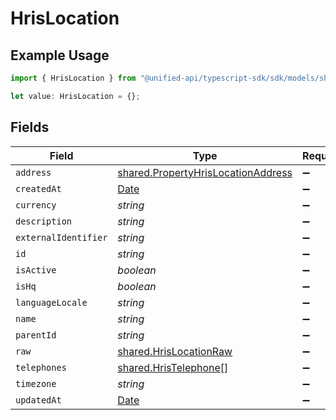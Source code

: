# HrisLocation

## Example Usage

```typescript
import { HrisLocation } from "@unified-api/typescript-sdk/sdk/models/shared";

let value: HrisLocation = {};
```

## Fields

| Field                                                                                           | Type                                                                                            | Required                                                                                        | Description                                                                                     |
| ----------------------------------------------------------------------------------------------- | ----------------------------------------------------------------------------------------------- | ----------------------------------------------------------------------------------------------- | ----------------------------------------------------------------------------------------------- |
| `address`                                                                                       | [shared.PropertyHrisLocationAddress](../../../sdk/models/shared/propertyhrislocationaddress.md) | :heavy_minus_sign:                                                                              | N/A                                                                                             |
| `createdAt`                                                                                     | [Date](https://developer.mozilla.org/en-US/docs/Web/JavaScript/Reference/Global_Objects/Date)   | :heavy_minus_sign:                                                                              | N/A                                                                                             |
| `currency`                                                                                      | *string*                                                                                        | :heavy_minus_sign:                                                                              | N/A                                                                                             |
| `description`                                                                                   | *string*                                                                                        | :heavy_minus_sign:                                                                              | N/A                                                                                             |
| `externalIdentifier`                                                                            | *string*                                                                                        | :heavy_minus_sign:                                                                              | N/A                                                                                             |
| `id`                                                                                            | *string*                                                                                        | :heavy_minus_sign:                                                                              | N/A                                                                                             |
| `isActive`                                                                                      | *boolean*                                                                                       | :heavy_minus_sign:                                                                              | N/A                                                                                             |
| `isHq`                                                                                          | *boolean*                                                                                       | :heavy_minus_sign:                                                                              | N/A                                                                                             |
| `languageLocale`                                                                                | *string*                                                                                        | :heavy_minus_sign:                                                                              | N/A                                                                                             |
| `name`                                                                                          | *string*                                                                                        | :heavy_minus_sign:                                                                              | N/A                                                                                             |
| `parentId`                                                                                      | *string*                                                                                        | :heavy_minus_sign:                                                                              | N/A                                                                                             |
| `raw`                                                                                           | [shared.HrisLocationRaw](../../../sdk/models/shared/hrislocationraw.md)                         | :heavy_minus_sign:                                                                              | N/A                                                                                             |
| `telephones`                                                                                    | [shared.HrisTelephone](../../../sdk/models/shared/hristelephone.md)[]                           | :heavy_minus_sign:                                                                              | N/A                                                                                             |
| `timezone`                                                                                      | *string*                                                                                        | :heavy_minus_sign:                                                                              | N/A                                                                                             |
| `updatedAt`                                                                                     | [Date](https://developer.mozilla.org/en-US/docs/Web/JavaScript/Reference/Global_Objects/Date)   | :heavy_minus_sign:                                                                              | N/A                                                                                             |